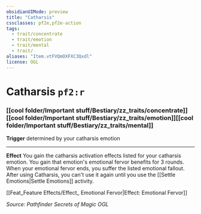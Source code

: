 ```yaml
---
obsidianUIMode: preview
title: "Catharsis"
cssclasses: pf2e,pf2e-action
tags:
  - trait/concentrate
  - trait/emotion
  - trait/mental
  - trait/
aliases: "Item.vtFVQmOXFXC3Qxdl"
license: OGL
---
```

# Catharsis `pf2:r`

### [[cool folder/Important stuff/Bestiary/zz_traits/concentrate]][[cool folder/Important stuff/Bestiary/zz_traits/emotion]][[cool folder/Important stuff/Bestiary/zz_traits/mental]]






**Trigger** determined by your catharsis emotion

* * *

**Effect** You gain the catharsis activation effects listed for your catharsis emotion. You gain that emotion's emotional fervor benefits for 3 rounds. When your emotional fervor ends, you suffer the listed emotional fallout. After using Catharsis, you can't use it again until you use the [[Settle Emotions|Settle Emotions]] activity.

[[Feat_Feature Effects/Effect_ Emotional Fervor|Effect: Emotional Fervor]]

*Source: Pathfinder Secrets of Magic*
*OGL*